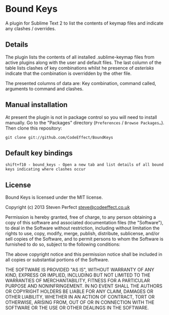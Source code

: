 # Bound Keys #

A plugin for Sublime Text 2 to list the contents of keymap files and indicate any clashes / overrides.

## Details ##

The plugin lists the contents of all installed .sublime-keymap files from active 
plugins along with the user and default files. The last column of the table 
lists clashes of key combinations whilst he presence of *asterisks* indicate 
that the combination is overridden by the other file.

The presented columns of data are: Key combination, command called, arguments to 
command and clashes.

## Manual installation ##

At present the plugin is not in package control so you will need to install manually.
Go to the "Packages" directory (`Preferences` / `Browse Packages…`). Then clone this
repository:

    git clone git://github.com/CodeEffect/BoundKeys

## Default key bindings ##

`shift+f10 - bound_keys - Open a new tab and list details of all bound keys indicating where clashes occur`

## License ##

Bound Keys is licensed under the MIT license.

  Copyright (c) 2013 Steven Perfect <steve@codeeffect.co.uk>

  Permission is hereby granted, free of charge, to any person obtaining a copy
  of this software and associated documentation files (the "Software"), to deal
  in the Software without restriction, including without limitation the rights
  to use, copy, modify, merge, publish, distribute, sublicense, and/or sell
  copies of the Software, and to permit persons to whom the Software is
  furnished to do so, subject to the following conditions:

  The above copyright notice and this permission notice shall be included in
  all copies or substantial portions of the Software.

  THE SOFTWARE IS PROVIDED "AS IS", WITHOUT WARRANTY OF ANY KIND, EXPRESS OR
  IMPLIED, INCLUDING BUT NOT LIMITED TO THE WARRANTIES OF MERCHANTABILITY,
  FITNESS FOR A PARTICULAR PURPOSE AND NONINFRINGEMENT. IN NO EVENT SHALL THE
  AUTHORS OR COPYRIGHT HOLDERS BE LIABLE FOR ANY CLAIM, DAMAGES OR OTHER
  LIABILITY, WHETHER IN AN ACTION OF CONTRACT, TORT OR OTHERWISE, ARISING FROM,
  OUT OF OR IN CONNECTION WITH THE SOFTWARE OR THE USE OR OTHER DEALINGS IN
  THE SOFTWARE.
